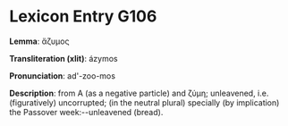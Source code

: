 # Lexicon Entry G106

**Lemma**: ἄζυμος

**Transliteration (xlit)**: ázymos

**Pronunciation**: ad'-zoo-mos

**Description**:
from Α (as a negative particle) and ζύμη; unleavened, i.e. (figuratively) uncorrupted; (in the neutral plural) specially (by implication) the Passover week:--unleavened (bread).
